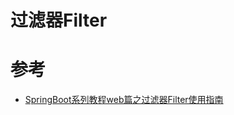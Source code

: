 # 过滤器Filter



# 参考

- [SpringBoot系列教程web篇之过滤器Filter使用指南](https://juejin.im/post/5dad9162f265da5b830600c2)